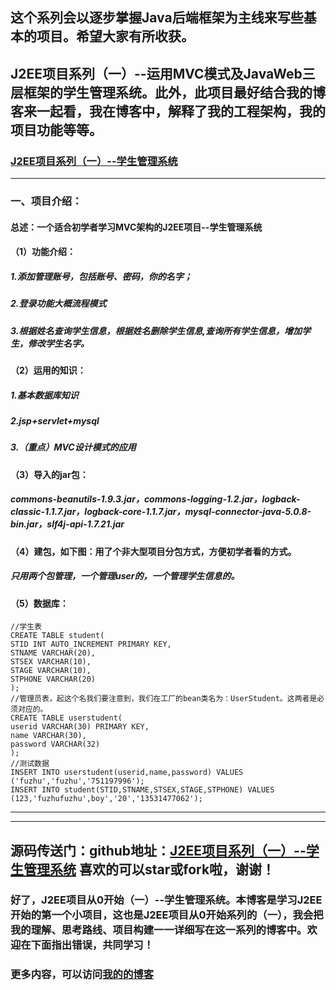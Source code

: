 ## 这个系列会以逐步掌握Java后端框架为主线来写些基本的项目。希望大家有所收获。

## J2EE项目系列（一）--运用MVC模式及JavaWeb三层框架的学生管理系统。此外，此项目最好结合我的博客来一起看，我在博客中，解释了我的工程架构，我的项目功能等等。
### [J2EE项目系列（一）--学生管理系统](https://blog.csdn.net/weixin_37888728/article/details/106729052)

***
### 一、项目介绍：
#### 总述：一个适合初学者学习MVC架构的J2EE项目--学生管理系统
#### （1）功能介绍：
##### 1.添加管理账号，包括账号、密码，你的名字；
##### 2.登录功能大概流程模式

##### 3.根据姓名查询学生信息，根据姓名删除学生信息,查询所有学生信息，增加学生，修改学生名字。
#### （2）运用的知识：
##### 1.基本数据库知识
##### 2.jsp+servlet+mysql
##### 3.（重点）MVC设计模式的应用
#### （3）导入的jar包：
##### commons-beanutils-1.9.3.jar，commons-logging-1.2.jar，logback-classic-1.1.7.jar，logback-core-1.1.7.jar，mysql-connector-java-5.0.8-bin.jar，slf4j-api-1.7.21.jar
#### （4）建包，如下图：用了个非大型项目分包方式，方便初学者看的方式。
##### 只用两个包管理，一个管理user的，一个管理学生信息的。
#### （5）数据库：
```
//学生表
CREATE TABLE student(
STID INT AUTO_INCREMENT PRIMARY KEY,
STNAME VARCHAR(20),
STSEX VARCHAR(10),
STAGE VARCHAR(10),
STPHONE VARCHAR(20)
);
//管理员表，起这个名我们要注意到，我们在工厂的bean类名为：UserStudent。这两者是必须对应的。
CREATE TABLE userstudent(
userid VARCHAR(30) PRIMARY KEY,
name VARCHAR(30),
password VARCHAR(32)
);
//测试数据
INSERT INTO userstudent(userid,name,password) VALUES ('fuzhu','fuzhu','751197996');
INSERT INTO student(STID,STNAME,STSEX,STAGE,STPHONE) VALUES (123,'fuzhufuzhu',boy','20','13531477062');
```
***
***
## 源码传送门：github地址：[J2EE项目系列（一）--学生管理系统](https://github.com/software-hcn/StudentManagement) 喜欢的可以star或fork啦，谢谢！

### 好了，J2EE项目从0开始（一）--学生管理系统。本博客是学习J2EE开始的第一个小项目，这也是J2EE项目从0开始系列的（一），我会把我的理解、思考路线、项目构建一一详细写在这一系列的博客中。欢迎在下面指出错误，共同学习！

### 更多内容，可以访问[我的的博客](https://blog.csdn.net/weixin_37888728)


